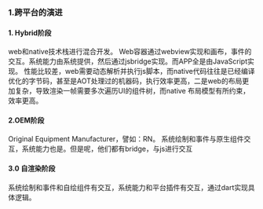 ### 1.跨平台的演进
#### 1. Hybrid阶段
web和native技术栈进行混合开发。
Web容器通过webview实现和画布，事件的交互。系统能力由系统提供，然后通过jsbridge实现。而APP全是由JavaScript实现。
性能比较差，web需要动态解析并执行js脚本，而native代码往往是已经编译优化的字节码，甚至是AOT处理过的机器码，执行效率更高，二是web的布局更加复杂，导致渲染一帧需要多次遍历UI的组件树，而native
布局模型有所约束，效率更高。
#### 2.OEM阶段
Original Equipment Manufacturer，譬如：RN。
系统绘制和事件与原生组件交互，系统能力也是。但是呢，他们都有bridge，与js进行交互
#### 3.0 自渲染阶段
系统绘制和事件和自绘组件有交互，系统能力和平台插件有交互，通过dart实现具体逻辑。
